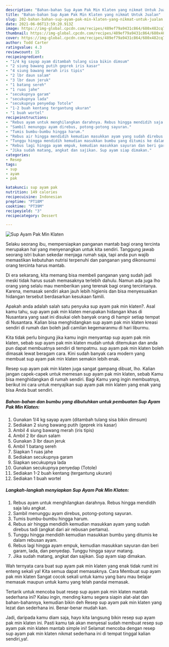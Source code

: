 ```yaml
---
description: "Bahan-bahan Sup Ayam Pak Min Klaten yang nikmat Untuk Jualan"
title: "Bahan-bahan Sup Ayam Pak Min Klaten yang nikmat Untuk Jualan"
slug: 202-bahan-bahan-sup-ayam-pak-min-klaten-yang-nikmat-untuk-jualan
date: 2021-06-06T13:59:20.913Z
image: https://img-global.cpcdn.com/recipes/489ef79a9431c864/680x482cq70/sup-ayam-pak-min-klaten-foto-resep-utama.jpg
thumbnail: https://img-global.cpcdn.com/recipes/489ef79a9431c864/680x482cq70/sup-ayam-pak-min-klaten-foto-resep-utama.jpg
cover: https://img-global.cpcdn.com/recipes/489ef79a9431c864/680x482cq70/sup-ayam-pak-min-klaten-foto-resep-utama.jpg
author: Todd Carter
ratingvalue: 4.3
reviewcount: 15
recipeingredient:
- "1/4 kg sayap ayam ditambah tulang sisa bikin dimsum"
- "2 siung bawang putih geprek iris kasar"
- "4 siung bawang merah iris tipis"
- "2 lbr daun salam"
- "3 lbr daun jeruk"
- "1 batang sereh"
- "1 ruas jahe"
- "secukupnya garam"
- "secukupnya lada"
- "secukupnya penyedap Totole"
- "1-2 buah kentang tergantung ukuran"
- "1 buah wortel"
recipeinstructions:
- "Rebus ayam untuk menghilangkan darahnya. Rebus hingga mendidih saja lalu angkat."
- "Sambil menunggu ayam direbus, potong-potong sayuran."
- "Tumis bumbu-bumbu hingga harum."
- "Rebus air hingga mendidih kemudian masukkan ayam yang sudah direbus tadi (angkat dari air rebusan pertama)."
- "Tunggu hingga mendidih kemudian masukkan bumbu yang ditumis ke dalam rebusan ayam."
- "Rebus lagi hingga ayam empuk, kemudian masukkan sayuran dan beri garam, lada, dan penyedap. Tunggu hingga sayur matang."
- "Jika sudah matang, angkat dan sajikan. Sup ayam siap dimakan."
categories:
- Resep
tags:
- sup
- ayam
- pak

katakunci: sup ayam pak 
nutrition: 149 calories
recipecuisine: Indonesian
preptime: "PT18M"
cooktime: "PT39M"
recipeyield: "3"
recipecategory: Dessert

---
```



![Sup Ayam Pak Min Klaten](https://img-global.cpcdn.com/recipes/489ef79a9431c864/680x482cq70/sup-ayam-pak-min-klaten-foto-resep-utama.jpg)

Selaku seorang ibu, mempersiapkan panganan mantab bagi orang tercinta merupakan hal yang menyenangkan untuk kita sendiri. Tanggung jawab seorang istri bukan sekedar menjaga rumah saja, tapi anda pun wajib memastikan kebutuhan nutrisi terpenuhi dan panganan yang dikonsumsi orang tercinta harus mantab.

Di era  sekarang, kita memang bisa membeli panganan yang sudah jadi meski tidak harus susah memasaknya terlebih dahulu. Namun ada juga lho orang yang selalu mau memberikan yang terenak bagi orang tercintanya. Karena, memasak sendiri akan jauh lebih higienis dan bisa menyesuaikan hidangan tersebut berdasarkan kesukaan famili. 



Apakah anda adalah salah satu penyuka sup ayam pak min klaten?. Asal kamu tahu, sup ayam pak min klaten merupakan hidangan khas di Nusantara yang saat ini disukai oleh banyak orang di hampir setiap tempat di Nusantara. Kalian bisa menghidangkan sup ayam pak min klaten kreasi sendiri di rumah dan boleh jadi camilan kegemaranmu di hari liburmu.

Kita tidak perlu bingung jika kamu ingin menyantap sup ayam pak min klaten, sebab sup ayam pak min klaten mudah untuk ditemukan dan anda pun dapat membuatnya sendiri di tempatmu. sup ayam pak min klaten boleh dimasak lewat beragam cara. Kini sudah banyak cara modern yang membuat sup ayam pak min klaten semakin lebih enak.

Resep sup ayam pak min klaten juga sangat gampang dibuat, lho. Kalian jangan capek-capek untuk memesan sup ayam pak min klaten, sebab Kamu bisa menghidangkan di rumah sendiri. Bagi Kamu yang ingin membuatnya, berikut ini cara untuk menyajikan sup ayam pak min klaten yang enak yang bisa Anda buat sendiri.

<!--inarticleads1-->

##### Bahan-bahan dan bumbu yang dibutuhkan untuk pembuatan Sup Ayam Pak Min Klaten:

1. Gunakan 1/4 kg sayap ayam (ditambah tulang sisa bikin dimsum)
1. Sediakan 2 siung bawang putih (geprek iris kasar)
1. Ambil 4 siung bawang merah (iris tipis)
1. Ambil 2 lbr daun salam
1. Gunakan 3 lbr daun jeruk
1. Ambil 1 batang sereh
1. Siapkan 1 ruas jahe
1. Sediakan secukupnya garam
1. Siapkan secukupnya lada
1. Gunakan secukupnya penyedap (Totole)
1. Sediakan 1-2 buah kentang (tergantung ukuran)
1. Sediakan 1 buah wortel




<!--inarticleads2-->

##### Langkah-langkah menyiapkan Sup Ayam Pak Min Klaten:

1. Rebus ayam untuk menghilangkan darahnya. Rebus hingga mendidih saja lalu angkat.
1. Sambil menunggu ayam direbus, potong-potong sayuran.
1. Tumis bumbu-bumbu hingga harum.
1. Rebus air hingga mendidih kemudian masukkan ayam yang sudah direbus tadi (angkat dari air rebusan pertama).
1. Tunggu hingga mendidih kemudian masukkan bumbu yang ditumis ke dalam rebusan ayam.
1. Rebus lagi hingga ayam empuk, kemudian masukkan sayuran dan beri garam, lada, dan penyedap. Tunggu hingga sayur matang.
1. Jika sudah matang, angkat dan sajikan. Sup ayam siap dimakan.




Wah ternyata cara buat sup ayam pak min klaten yang enak tidak rumit ini enteng sekali ya! Kita semua dapat memasaknya. Cara Membuat sup ayam pak min klaten Sangat cocok sekali untuk kamu yang baru mau belajar memasak maupun untuk kamu yang telah pandai memasak.

Tertarik untuk mencoba buat resep sup ayam pak min klaten mantab sederhana ini? Kalau ingin, mending kamu segera siapin alat-alat dan bahan-bahannya, kemudian bikin deh Resep sup ayam pak min klaten yang lezat dan sederhana ini. Benar-benar mudah kan. 

Jadi, daripada kamu diam saja, hayo kita langsung bikin resep sup ayam pak min klaten ini. Pasti kamu tak akan menyesal sudah membuat resep sup ayam pak min klaten mantab simple ini! Selamat mencoba dengan resep sup ayam pak min klaten nikmat sederhana ini di tempat tinggal kalian sendiri,ya!.

